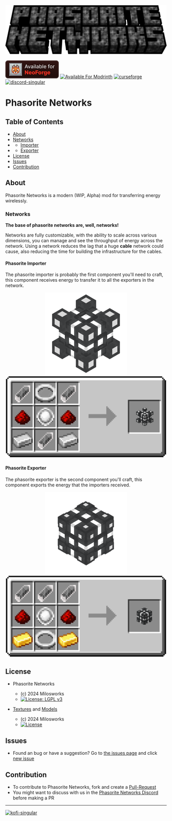 <div align="center">
    <img src="/media/logo.png" alt="Phasorite Networks">
</div>
<br>
<div align="left">
    <!-- All in one line is actually a bug fix -->
    <img alt="Available For NeoForge" height="56" src="https://raw.githubusercontent.com/intergrav/devins-badges/8494ec1ac495cfb481dc7e458356325510933eb0/assets/cozy/supported/neoforge_vector.svg">
    <a href="https://modrinth.com/mods?q=phasorite+networks&g=categories:neoforge&v=1.21.1"><img alt="Available For Modrinth" height="56" src="https://cdn.jsdelivr.net/npm/@intergrav/devins-badges@3/assets/cozy/available/modrinth_vector.svg"></a>
    <a href="https://www.curseforge.com/minecraft/search?page=1&pageSize=20&sortBy=relevancy&class=mc-mods&search=phasorite+networks&version=1.21.1&gameVersionTypeId=6"><img alt="curseforge" height="56" src="https://cdn.jsdelivr.net/npm/@intergrav/devins-badges@3/assets/cozy/available/curseforge_vector.svg"></a>
    <a href="https://discord.gg/YsAhwENUuJ"><img alt="discord-singular" height="56" src="https://cdn.jsdelivr.net/npm/@intergrav/devins-badges@3/assets/cozy/social/discord-singular_vector.svg"></a>
</div>

# Phasorite Networks

## Table of Contents

-   [About](#about)
-   [Networks](#networks)
-   -   [Importer](#phasorite-importer)
-   -   [Exporter](#phasorite-exporter)
-   [License](#license)
-   [Issues](#issues)
-   [Contribution](#contribution)

## About

Phasorite Networks is a modern (WIP, Alpha) mod for transferring energy wirelessly.

### Networks

**The base of phasorite networks are, well, networks!**

Networks are fully customizable, with the ability to scale across various dimensions, you can manage and see the
throughput of energy across the network.
Using a network reduces the lag that a huge **cable** network could cause, also reducing the time for building the
infrastructure for the cables.


#### Phasorite Importer

The phasorite importer is probably the first component you'll need to craft, this component receives energy to transfer it to all the exporters in the network.

<div align="center">
    <img height="256" src="/media/importer.png">
    <img height="256" src="/media/importer_recipe.png">
</div>

#### Phasorite Exporter

The phasorite exporter is the second component you'll craft, this component exports the energy that the importers received.

<div align="center">
    <img height="256" src="/media/exporter.png">
    <img height="256" src="/media/exporter_recipe.png">
</div>

## License

-   Phasorite Networks

    -   (c) 2024 Milosworks
    -   [![License: LGPL v3](https://img.shields.io/badge/License-AGPL_v3-blue.svg)](https://www.gnu.org/licenses/agpl-3.0)

-   [Textures](src/main/resources/assets/phasoritenetworks/textures) and [Models](src/main/resources/assets/phasoritenetworks/models)

    -   (c) 2024 Milosworks
    -   [![License](https://img.shields.io/badge/License-CC%20BY--NC--SA%204.0-yellow.svg?style=flat-square)](https://creativecommons.org/licenses/by-nc-sa/4.0)

## Issues

-   Found an bug or have a suggestion?
    Go to [the issues page](https://github.com/milosworks/phasorite-networks/issues) and click [new issue](https://github.com/milosworks/phasorite-networks/issues/new)

## Contribution

-   To contribute to Phasorite Networks, fork and create a [Pull-Request](https://help.github.com/articles/creating-a-pull-request)
-   You might want to discuss with us in the [Phasorite Networks Discord](https://discord.gg/YsAhwENUuJ) before making a PR

---

<a href="https://ko-fi.com/milosworks">
    <img alt="kofi-singular" height="56" src="https://cdn.jsdelivr.net/npm/@intergrav/devins-badges@3/assets/cozy/donate/kofi-singular_vector.svg">
</a>
